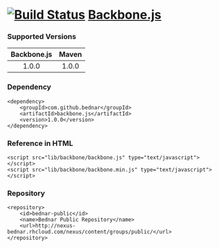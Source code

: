 [![Build Status](https://api.travis-ci.org/bednar/Backbone.js.png?branch=master)](https://travis-ci.org/bednar/Backbone.js) [Backbone.js](http://backbonejs.org)
======

### Supported Versions

|   Backbone.js  |   Maven   |
|:--------------:|:---------:|
|       1.0.0    |   1.0.0   |


### Dependency

    <dependency>
        <groupId>com.github.bednar</groupId>
        <artifactId>backbone.js</artifactId>
        <version>1.0.0</version>
    </dependency>

### Reference in HTML

    <script src="lib/backbone/backbone.js" type="text/javascript"></script>
    <script src="lib/backbone/backbone.min.js" type="text/javascript"></script>
    
### Repository

    <repository>
        <id>bednar-public</id>
        <name>Bednar Public Repository</name>
        <url>http://nexus-bednar.rhcloud.com/nexus/content/groups/public/</url>
    </repository>
